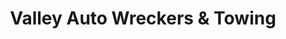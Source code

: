---
title: "Valley Auto Wreckers & Towing"
url: /mesa/valley-auto-wreckers-and-towing/
shop: car repair
---